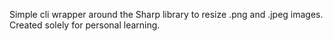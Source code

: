 Simple cli wrapper around the Sharp library to resize .png and .jpeg images. Created solely for personal learning. 
